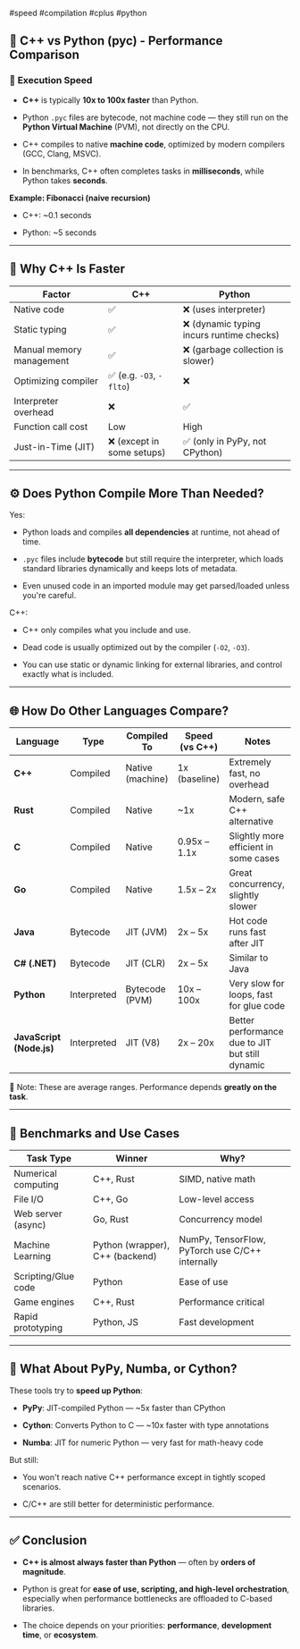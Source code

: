 #speed #compilation #cplus #python

## 🔁 **C++ vs Python (pyc) - Performance Comparison**

### 🔹 **Execution Speed**

- **C++** is typically **10x to 100x faster** than Python.
    
- Python `.pyc` files are bytecode, not machine code — they still run on the **Python Virtual Machine** (PVM), not directly on the CPU.
    
- C++ compiles to native **machine code**, optimized by modern compilers (GCC, Clang, MSVC).
    
- In benchmarks, C++ often completes tasks in **milliseconds**, while Python takes **seconds**.
    

**Example: Fibonacci (naive recursion)**

- C++: ~0.1 seconds
    
- Python: ~5 seconds
    

---

## 🧠 **Why C++ Is Faster**

| Factor                   | C++                       | Python                                   |
| ------------------------ | ------------------------- | ---------------------------------------- |
| Native code              | ✅                         | ❌ (uses interpreter)                     |
| Static typing            | ✅                         | ❌ (dynamic typing incurs runtime checks) |
| Manual memory management | ✅                         | ❌ (garbage collection is slower)         |
| Optimizing compiler      | ✅ (e.g. `-O3`, `-flto`)   | ❌                                        |
| Interpreter overhead     | ❌                         | ✅                                        |
| Function call cost       | Low                       | High                                     |
| Just-in-Time (JIT)       | ❌ (except in some setups) | ✅ (only in PyPy, not CPython)            |

---

## ⚙️ **Does Python Compile More Than Needed?**

Yes:

- Python loads and compiles **all dependencies** at runtime, not ahead of time.
    
- `.pyc` files include **bytecode** but still require the interpreter, which loads standard libraries dynamically and keeps lots of metadata.
    
- Even unused code in an imported module may get parsed/loaded unless you're careful.
    

C++:

- C++ only compiles what you include and use.
    
- Dead code is usually optimized out by the compiler (`-O2`, `-O3`).
    
- You can use static or dynamic linking for external libraries, and control exactly what is included.
    

---

## 🌐 **How Do Other Languages Compare?**

|Language|Type|Compiled To|Speed (vs C++)|Notes|
|---|---|---|---|---|
|**C++**|Compiled|Native (machine)|1x (baseline)|Extremely fast, no overhead|
|**Rust**|Compiled|Native|~1x|Modern, safe C++ alternative|
|**C**|Compiled|Native|0.95x – 1.1x|Slightly more efficient in some cases|
|**Go**|Compiled|Native|1.5x – 2x|Great concurrency, slightly slower|
|**Java**|Bytecode|JIT (JVM)|2x – 5x|Hot code runs fast after JIT|
|**C# (.NET)**|Bytecode|JIT (CLR)|2x – 5x|Similar to Java|
|**Python**|Interpreted|Bytecode (PVM)|10x – 100x|Very slow for loops, fast for glue code|
|**JavaScript (Node.js)**|Interpreted|JIT (V8)|2x – 20x|Better performance due to JIT but still dynamic|
📝 Note: These are average ranges. Performance depends **greatly on the task**.

---

## 🧪 **Benchmarks and Use Cases**

| Task Type           | Winner                          | Why?                                            |
| ------------------- | ------------------------------- | ----------------------------------------------- |
| Numerical computing | C++, Rust                       | SIMD, native math                               |
| File I/O            | C++, Go                         | Low-level access                                |
| Web server (async)  | Go, Rust                        | Concurrency model                               |
| Machine Learning    | Python (wrapper), C++ (backend) | NumPy, TensorFlow, PyTorch use C/C++ internally |
| Scripting/Glue code | Python                          | Ease of use                                     |
| Game engines        | C++, Rust                       | Performance critical                            |
| Rapid prototyping   | Python, JS                      | Fast development                                |

---

## 🧩 **What About PyPy, Numba, or Cython?**

These tools try to **speed up Python**:

- **PyPy**: JIT-compiled Python — ~5x faster than CPython
    
- **Cython**: Converts Python to C — ~10x faster with type annotations
    
- **Numba**: JIT for numeric Python — very fast for math-heavy code
    

But still:

- You won't reach native C++ performance except in tightly scoped scenarios.
    
- C/C++ are still better for deterministic performance.
    

---

## ✅ **Conclusion**

- **C++ is almost always faster than Python** — often by **orders of magnitude**.
    
- Python is great for **ease of use, scripting, and high-level orchestration**, especially when performance bottlenecks are offloaded to C-based libraries.
    
- The choice depends on your priorities: **performance**, **development time**, or **ecosystem**.
    
